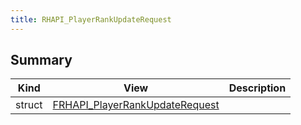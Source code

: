 ```yaml
---
title: RHAPI_PlayerRankUpdateRequest
---
```


## Summary
| Kind | View | Description |
|------|------|-------------|
|struct|[FRHAPI_PlayerRankUpdateRequest](/unreal-plugins/all/structfrhapi__playerrankupdaterequest/#structFRHAPI__PlayerRankUpdateRequest)||
